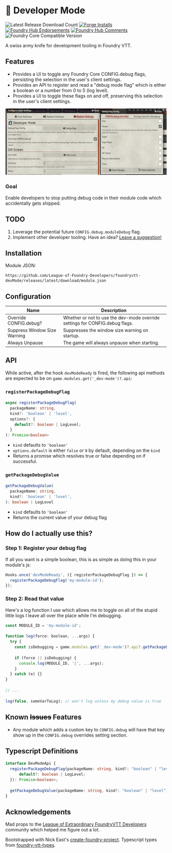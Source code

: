 # 🧙 Developer Mode

![Latest Release Download Count](https://img.shields.io/badge/dynamic/json?label=Downloads@latest&query=assets%5B1%5D.download_count&url=https%3A%2F%2Fapi.github.com%2Frepos%2FLeague-of-Foundry-Developers%2Ffoundryvtt-devMode%2Freleases%2Flatest)
[![Forge Installs](https://img.shields.io/badge/dynamic/json?label=Forge%20Installs&query=package.installs&suffix=%25&url=https%3A%2F%2Fforge-vtt.com%2Fapi%2Fbazaar%2Fpackage%2F_dev-mode&colorB=4aa94a)](https://forge-vtt.com/bazaar#package=_dev-mode)
[![Foundry Hub Endorsements](https://img.shields.io/endpoint?logoColor=white&url=https%3A%2F%2Fwww.foundryvtt-hub.com%2Fwp-json%2Fhubapi%2Fv1%2Fpackage%2F_dev-mode%2Fshield%2Fendorsements)](https://www.foundryvtt-hub.com/package/_dev-mode/)
[![Foundry Hub Comments](https://img.shields.io/endpoint?logoColor=white&url=https%3A%2F%2Fwww.foundryvtt-hub.com%2Fwp-json%2Fhubapi%2Fv1%2Fpackage%2F_dev-mode%2Fshield%2Fcomments)](https://www.foundryvtt-hub.com/package/_dev-mode/)
![Foundry Core Compatible Version](https://img.shields.io/badge/dynamic/json.svg?url=https%3A%2F%2Fraw.githubusercontent.com%2FLeague-of-Foundry-Developers%2Ffoundryvtt-devMode%2Fmain%2Fsrc%2Fmodule.json&label=Foundry%20Version&query=$.compatibleCoreVersion&colorB=orange)


A swiss army knife for development tooling in Foundry VTT.

## Features

- Provides a UI to toggle any Foundry Core CONFIG.debug flags, persisting the selection in the user's client settings.
- Provides an API to register and read a "debug mode flag" which is either a boolean or a number from 0 to 5 (log level).
- Provides a UI to toggle these flags on and off, preserving this selection in the user's client settings.

![Demo of the Core Config overrides.](readmeImg/debug-mode-core-config.png)

### Goal
Enable developers to stop putting debug code in their module code which accidentally gets shipped.

## TODO

1. Leverage the potential future `CONFIG.debug.moduleDebug` flag.
1. Implement other developer tooling. Have an idea? [Leave a suggestion!](https://github.com/League-of-Foundry-Developers/foundryvtt-devMode/issues/new?assignees=&labels=enhancement%2C+suggestion&template=feature_request.md&title=)

## Installation

Module JSON:

```
https://github.com/League-of-Foundry-Developers/foundryvtt-devMode/releases/latest/download/module.json
```

## Configuration

| **Name**                     | Description                                                                  |
| ---------------------------- | ---------------------------------------------------------------------------- |
| Override CONFIG.debug?       | Whether or not to use the dev-mode override settings for CONFIG.debug flags. |
| Suppress Window Size Warning | Suppresses the window size warning on startup.                               |
| Always Unpause               | The game will always unpause when starting.                                  |


## API

While active, after the hook `devModeReady` is fired, the following api methods are expected to be on `game.modules.get('_dev-mode')?.api`:

### `registerPackageDebugFlag`

```ts
async registerPackageDebugFlag(
  packageName: string,
  kind?: 'boolean' | 'level',
  options?: {
    default?: boolean | LogLevel;
  }
): Promise<boolean>
```

- `kind` defaults to `'boolean'`
- `options.default` is either `false` or `0` by default, depending on the `kind`
- Returns a promise which resolves true or false depending on if successful.

### `getPackageDebugValue`

```ts
getPackageDebugValue(
  packageName: string,
  kind?: 'boolean' | 'level',
): boolean | LogLevel
```

- `kind` defaults to `'boolean'`
- Returns the current value of your debug flag

## How do I actually use this?

### Step 1: Register your debug flag

If all you want is a simple boolean, this is as simple as doing this in your module's js:
```js
Hooks.once('devModeReady', ({ registerPackageDebugFlag }) => {
  registerPackageDebugFlag('my-module-id');
});
```

### Step 2: Read that value

Here's a log function I use which allows me to toggle on all of the stupid little logs I leave all over the place while I'm debugging.

```js
const MODULE_ID = 'my-module-id';

function log(force: boolean, ...args) {
  try {
    const isDebugging = game.modules.get('_dev-mode')?.api?.getPackageDebugValue(MODULE_ID);

    if (force || isDebugging) {
      console.log(MODULE_ID, '|', ...args);
    }
  } catch (e) {}
}

// ...

log(false, someVarToLog); // won't log unless my debug value is true
```

## Known ~~Issues~~ Features

- Any module which adds a custom key to `CONFIG.debug` will have that key show up in the `CONFIG.debug` overrides setting section.

## Typescript Definitions

```ts
interface DevModeApi {
  registerPackageDebugFlag(packageName: string, kind?: "boolean" | "level", options?: {
      default?: boolean | LogLevel;
  }): Promise<boolean>;

  getPackageDebugValue(packageName: string, kind?: "boolean" | "level"): boolean | LogLevel;
}

```

## Acknowledgements

Mad props to the [League of Extraordinary FoundryVTT Developers](https://forums.forge-vtt.com/c/package-development/11) community which helped me figure out a lot.

Bootstrapped with Nick East's [create-foundry-project](https://gitlab.com/foundry-projects/foundry-pc/create-foundry-project). Typescript types from [foundry-vtt-types](https://github.com/League-of-Foundry-Developers/foundry-vtt-types).
